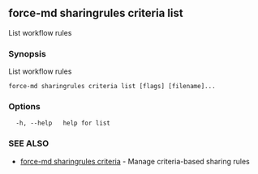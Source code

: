 ## force-md sharingrules criteria list

List workflow rules

### Synopsis

List workflow rules

```
force-md sharingrules criteria list [flags] [filename]...
```

### Options

```
  -h, --help   help for list
```

### SEE ALSO

* [force-md sharingrules criteria](force-md_sharingrules_criteria.md)	 - Manage criteria-based sharing rules

